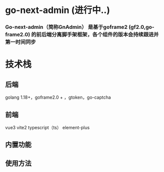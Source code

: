 # go-next-admin (进行中..)
### Go-next-admin（简称GnAdmin） 是基于goframe2 (gf2.0,go-frame2.0) 的前后端分离脚手架框架，各个组件的版本会持续跟进并第一时间同步

# 技术栈
## 后端
golang 1.18+，goframe2.0 + ，gtoken，go-captcha

## 前端
vue3 vite2 typescript（ts） element-plus

## 内置功能

## 使用方法
